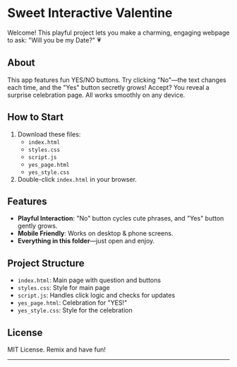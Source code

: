 # Sweet Interactive Valentine

Welcome! This playful project lets you make a charming, engaging webpage to ask: "Will you be my Date?" 💗

## About

This app features fun YES/NO buttons. Try clicking "No"—the text changes each time, and the "Yes" button secretly grows! Accept? You reveal a surprise celebration page. All works smoothly on any device.

## How to Start

1. Download these files:
   - `index.html`
   - `styles.css`
   - `script.js`
   - `yes_page.html`
   - `yes_style.css`
2. Double-click `index.html` in your browser.

## Features

- **Playful Interaction**: "No" button cycles cute phrases, and "Yes" button gently grows.
- **Mobile Friendly**: Works on desktop & phone screens.
- **Everything in this folder**—just open and enjoy.

## Project Structure

- `index.html`: Main page with question and buttons
- `styles.css`: Style for main page
- `script.js`: Handles click logic and checks for updates
- `yes_page.html`: Celebration for "YES!"
- `yes_style.css`: Style for the celebration

## License

MIT License. Remix and have fun!

---
